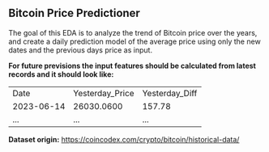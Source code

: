 ## Bitcoin Price Predictioner

The goal of this EDA is to analyze the trend of Bitcoin price over the years, and create a daily prediction model of the average price using only the new dates and the previous days price as input. 

<b>For future previsions the input features should be calculated from latest records and it should look like:</b>
<table>
<tr><td>Date</td><td>Yesterday_Price</td><td>Yesterday_Diff</td></tr>
<tr><td>2023-06-14</td><td>26030.0600</td><td>157.78</td></tr>
<tr><td>...</td><td>...</td><td>...</td></tr>
</table>

<b>Dataset origin:</b> https://coincodex.com/crypto/bitcoin/historical-data/
